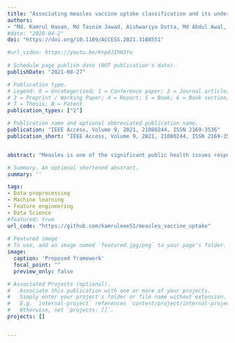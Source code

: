 ```yaml
---
title: "Associating measles vaccine uptake classification and its underlying factors using an ensemble of machine learning models"
authors:
- "Md. Kamrul Hasan, Md Tasnim Jawad, Aishwariya Dutta, Md Abdul Awal, Md Akhtarul Islam, Mehedi Masud, Jehad F. Al-Amri"
#date: "2020-04-2"
doi: "https://doi.org/10.1109/ACCESS.2021.3108551"

#url_video: https://youtu.be/Knp4JIhH3Yo
  
# Schedule page publish date (NOT publication's date).
publishDate: "2021-08-27"

# Publication type.
# Legend: 0 = Uncategorized; 1 = Conference paper; 2 = Journal article;
# 3 = Preprint / Working Paper; 4 = Report; 5 = Book; 6 = Book section;
# 7 = Thesis; 8 = Patent
publication_types: ["2"]

# Publication name and optional abbreviated publication name.
publication: "IEEE Access, Volume 9, 2021, 21080244, ISSN 2169-3536"
publication_short: "IEEE Access, Volume 9, 2021, 21080244, ISSN 2169-3536"


abstract: "Measles is one of the significant public health issues responsible for the high mortality rate around the globe, especially in developing countries. Using nationally representative demographic and health survey data, measles vaccine utilization has been classified, and its underlying factors are identified through an ensemble Machine Learning (ML) approach. Firstly, missing values are imputed by employing various approaches, and then several feature selection techniques are applied to identify the crucial attributes for predicting measles vaccination. A grid search hyperparameter optimization technique has been applied to tune the critical hyperparameters of different ML models, such as Naive Bayes, random forest, decision tree, XGboost, and lightgbm. The individual optimized ML model’s categorization performance, as all their ensembles have been reported utilizing our proposed BDHS dataset. Individually, the optimized lightgbm provides the highest precision and AUC of 79.90% and 77.80%, respectively. This result improved when the optimized lightgbm was ensembled with XGboost, providing precision and AUC of 84.60% and 80.0%, respectively. Our result reveals that the statistical median imputation technique with the XGboost-based attribute selection method and the lightgbm classifier provides the best individual result. The performance improved when the proposed weighted ensemble of the XGboost and lightgbm approach was adopted with the same preprocessing and recommended for measles vaccine utilization. The significance of our proposed approach is that it utilizes minimum attributes collected from the child and their family members and yielded 80.0% accuracy, making it easily explainable by caregivers and healthcare personnel. Finally, our predictive model provides an early detection procedure to help national policymakers enforce new policies with specific rules and regulations."

# Summary. An optional shortened abstract.
summary: ''

tags:
- Data preprocessing
- Machine learning
- Feature engineering
- Data Science
#featured: true
url_code: "https://github.com/kamruleee51/measles_vaccine_uptake"
 
# Featured image
# To use, add an image named `featured.jpg/png` to your page's folder.
image:
  caption: 'Proposed framework'
  focal_point: ""
  preview_only: false

# Associated Projects (optional).
#   Associate this publication with one or more of your projects.
#   Simply enter your project's folder or file name without extension.
#   E.g. `internal-project` references `content/project/internal-project/index.md`.
#   Otherwise, set `projects: []`.
projects: []


---
```

